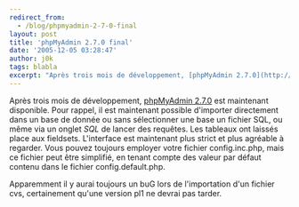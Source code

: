 ```yaml
---
redirect_from:
  - /blog/phpmyadmin-2-7-0-final
layout: post
title: 'phpMyAdmin 2.7.0 final'
date: '2005-12-05 03:28:47'
author: j0k
tags: blabla
excerpt: "Après trois mois de développement, [phpMyAdmin 2.7.0](http://www.phpmyadmin.net/home_page/downloads.php#2.7.0) est maintenant disponible.     \nPour rappel, il est maintenant possible d'importer directement dans un base de donnée ou sans sélectionner une base un fichier SQL, ou même via un onglet *SQL* de lancer des requêtes.   Les tableaux ont      …"
---
```


Après trois mois de développement, [phpMyAdmin 2.7.0](http://www.phpmyadmin.net/home_page/downloads.php#2.7.0) est maintenant disponible.
Pour rappel, il est maintenant possible d'importer directement dans un base de donnée ou sans sélectionner une base un fichier SQL, ou même via un onglet *SQL* de lancer des requêtes.   Les tableaux ont laissés place aux fieldsets. L'interface est maintenant plus strict et plus agréable à regarder. Vous pouvez toujours employer votre fichier config.inc.php, mais ce fichier peut être simplifié, en tenant compte des valeur par défaut contenu dans le fichier config.default.php.

Apparemment il y aurai toujours un buG lors de l'importation d'un fichier cvs, certainement qu'une version pl1 ne devrai pas tarder.
